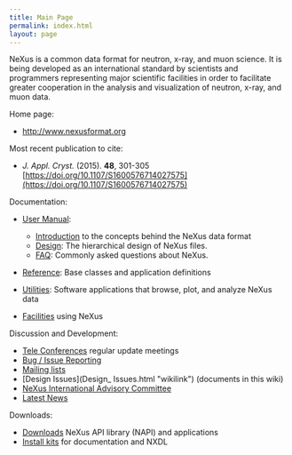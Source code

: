 ```yaml
---
title: Main Page
permalink: index.html
layout: page
---
```


NeXus is a common data format for neutron, x-ray, and muon science. It
is being developed as an international standard by scientists and
programmers representing major scientific facilities in order to
facilitate greater cooperation in the analysis and visualization of
neutron, x-ray, and muon data.

Home page:  
* [<http://www.nexusformat.org>](http://www.nexusformat.org)

Most recent publication to cite:
* *J. Appl. Cryst.* (2015). **48**, 301-305 [https://doi.org/10.1107/S1600576714027575](https://doi.org/10.1107/S1600576714027575)

Documentation:  
* [User Manual](http://download.nexusformat.org/doc/html/user_manual.html):
  * [Introduction](http://download.nexusformat.org/doc/html/introduction.html) to the concepts behind the NeXus data format
  * [Design](http://download.nexusformat.org/doc/html/design.html): The hierarchical design of NeXus files.  
  * [FAQ](http://download.nexusformat.org/doc/html/faq.html): Commonly asked questions about NeXus.

* [Reference](http://download.nexusformat.org/doc/html/classes/index.html): Base classes and application definitions
* [Utilities](http://download.nexusformat.org/doc/html/utilities.html): Software applications that browse, plot, and analyze NeXus data
* [Facilities](Facilities.html "wikilink") using NeXus

Discussion and Development:  
* [Tele Conferences](Teleconferences.html "wikilink") regular update meetings
* [Bug / Issue Reporting](IssueReporting.html "wikilink")
* [Mailing lists](http://download.nexusformat.org/doc/html/mailinglist.html)
* [Design Issues](Design_ Issues.html "wikilink") (documents in this wiki)
* [NeXus International Advisory Committee](NIAC.html "wikilink")
* [Latest News](Latest_News.html "wikilink")

Downloads:  
* [Downloads](Download.html "wikilink") NeXus API library (NAPI) and applications
* [Install kits](http://download.nexusformat.org/kits/definitions/) for documentation and NXDL

